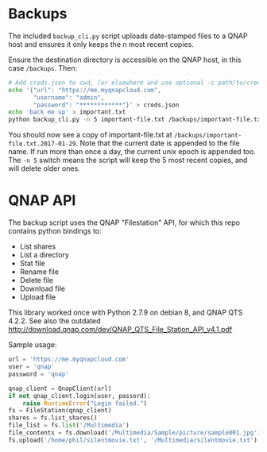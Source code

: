 Backups
=======

The included `backup_cli.py` script uploads date-stamped files to a QNAP host and ensures
it only keeps the n most recent copies.

Ensure the destination directory is accessible on the QNAP host, in this case `/backups`. Then:

```bash
# Add creds.json to cwd, (or elsewhere and use optional -c path/to/creds.json flag) e.g.:
echo '{"url": "https://me.myqnapcloud.com",
       "username": "admin",
       "password": "************"}' > creds.json
echo 'back me up' > important.txt
python backup_cli.py -n 5 important-file.txt /backups/important-file.txt
```

You should now see a copy of important-file.txt at
`/backups/important-file.txt.2017-01-29`. Note that the current date is appended
to the file name. If run more than once a day, the current unix epoch is
appended too. The `-n 5` switch means the script will keep the 5 most recent
copies, and will delete older ones.

QNAP API
========

The backup script uses the QNAP "Filestation" API, for which this repo contains python bindings to:

- List shares
- List a directory
- Stat file
- Rename file
- Delete file
- Download file
- Upload file

This library worked once with Python 2.7.9 on debian 8, and QNAP QTS 4.2.2.
See also the outdated http://download.qnap.com/dev/QNAP_QTS_File_Station_API_v4.1.pdf

Sample usage:

```python
url = 'https://me.myqnapcloud.com'
user = 'qnap'
password = 'qnap'

qnap_client = QnapClient(url)
if not qnap_client.login(user, passord):
    raise RuntimeError("Login failed.")
fs = FileStation(qnap_client)
shares = fs.list_shares()
file_list = fs.list('/Multimedia')
file_contents = fs.download('/Multimedia/Sample/picture/sample001.jpg')
fs.upload('/home/phil/silentmovie.txt', '/Multimedia/silentmovie.txt')
```
